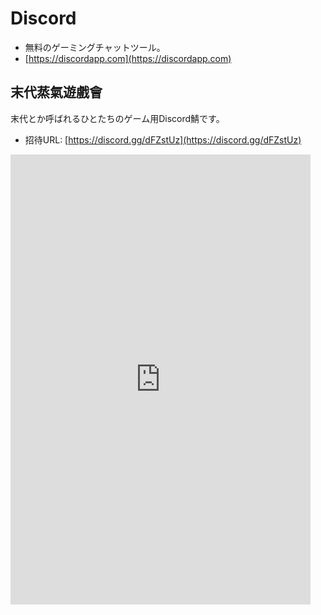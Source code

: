 <!-- TITLE: Discord -->
<!-- SUBTITLE: Free Voice and Text Chat for Gamers -->

# Discord

- 無料のゲーミングチャットツール。
- [https://discordapp.com](https://discordapp.com)

## 末代蒸氣遊戲會

末代とか呼ばれるひとたちのゲーム用Discord鯖です。

- 招待URL: [https://discord.gg/dFZstUz](https://discord.gg/dFZstUz)

<iframe src="https://discordapp.com/widget?id=364646107478753280&theme=dark" width="480" height="720" allowtransparency="true" frameborder="0"></iframe>
